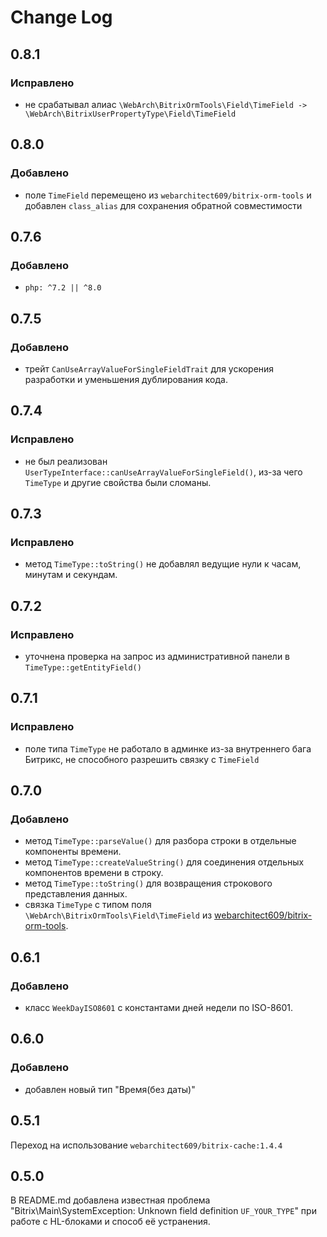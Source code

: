 Change Log
============

0.8.1
-----

### Исправлено

- не срабатывал алиас `\WebArch\BitrixOrmTools\Field\TimeField -> \WebArch\BitrixUserPropertyType\Field\TimeField`

0.8.0
-----

### Добавлено

- поле `TimeField` перемещено из `webarchitect609/bitrix-orm-tools` и добавлен `class_alias` для сохранения обратной
  совместимости

0.7.6
-----

### Добавлено

- `php: ^7.2 || ^8.0`

0.7.5
-----

### Добавлено

- трейт `CanUseArrayValueForSingleFieldTrait` для ускорения разработки и уменьшения дублирования кода.

0.7.4
-----

### Исправлено

- не был реализован `UserTypeInterface::canUseArrayValueForSingleField()`, из-за чего `TimeType` и другие свойства были
  сломаны.

0.7.3
-----

### Исправлено

- метод `TimeType::toString()` не добавлял ведущие нули к часам, минутам и секундам.

0.7.2
-----

### Исправлено

- уточнена проверка на запрос из административной панели в `TimeType::getEntityField()`

0.7.1
-----

### Исправлено

- поле типа `TimeType` не работало в админке из-за внутреннего бага Битрикс, не способного разрешить связку с
  `TimeField`

0.7.0
-----

### Добавлено

- метод `TimeType::parseValue()` для разбора строки в отдельные компоненты времени.
- метод `TimeType::createValueString()` для соединения отдельных компонентов времени в строку.
- метод `TimeType::toString()` для возвращения строкового представления данных.
- связка `TimeType` с типом поля `\WebArch\BitrixOrmTools\Field\TimeField` из
  [webarchitect609/bitrix-orm-tools](https://packagist.org/packages/webarchitect609/bitrix-orm-tools).

0.6.1
-----

### Добавлено

- класс `WeekDayISO8601` с константами дней недели по ISO-8601.

0.6.0
-----

### Добавлено

- добавлен новый тип "Время(без даты)"

0.5.1
-----

Переход на использование `webarchitect609/bitrix-cache:1.4.4`

0.5.0
-----

В README.md добавлена известная проблема "Bitrix\Main\SystemException: Unknown field definition `UF_YOUR_TYPE`" при
работе с HL-блоками и способ её устранения.
